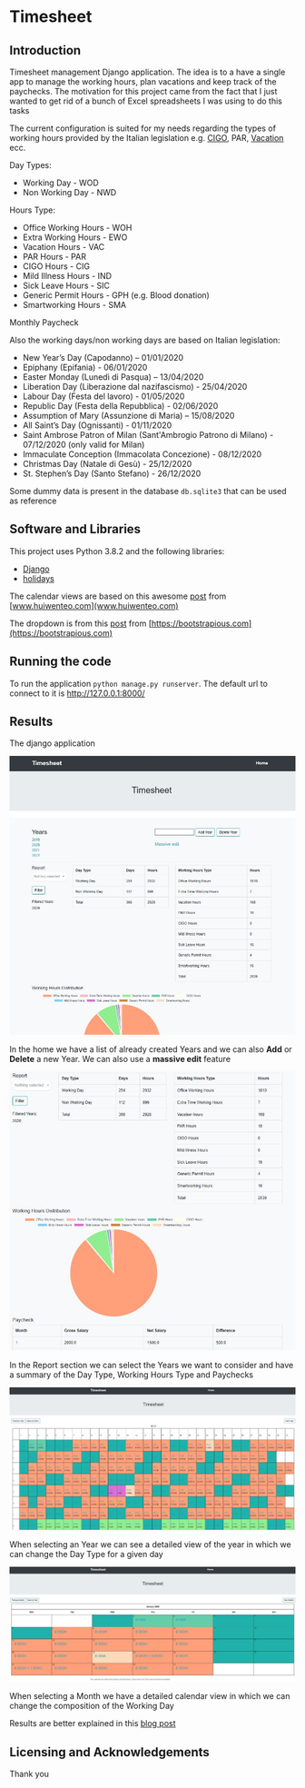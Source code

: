 # Timesheet

## Introduction

Timesheet management Django application. The idea is to a have a single app to manage the working hours, plan vacations and keep track of the paychecks. The motivation for this project came from the fact that I just wanted to get rid of a bunch of Excel spreadsheets I was using to do this tasks

The current configuration is suited for my needs regarding the types of working hours provided by the Italian legislation e.g. [CIGO](https://it.wikipedia.org/wiki/Cassa_integrazione_guadagni), PAR, [Vacation](https://it.wikipedia.org/wiki/Ferie) ecc.

Day Types:
* Working Day - WOD
* Non Working Day - NWD

Hours Type:
* Office Working Hours - WOH
* Extra Working Hours - EWO
* Vacation Hours - VAC
* PAR Hours - PAR
* CIGO Hours - CIG
* Mild Illness Hours - IND
* Sick Leave Hours - SIC
* Generic Permit Hours - GPH (e.g. Blood donation)
* Smartworking Hours - SMA

Monthly Paycheck 

Also the working days/non working days are based on Italian legislation:
* New Year’s Day (Capodanno) – 01/01/2020
* Epiphany (Epifania) - 06/01/2020
* Easter Monday (Lunedì di Pasqua) – 13/04/2020
* Liberation Day (Liberazione dal nazifascismo) - 25/04/2020
* Labour Day (Festa del lavoro) - 01/05/2020
* Republic Day (Festa della Repubblica) - 02/06/2020
* Assumption of Mary (Assunzione di Maria) – 15/08/2020
* All Saint’s Day (Ognissanti) - 01/11/2020
* Saint Ambrose Patron of Milan (Sant'Ambrogio Patrono di Milano) - 07/12/2020 (only valid for Milan)
* Immaculate Conception (Immacolata Concezione) - 08/12/2020
* Christmas Day (Natale di Gesù) - 25/12/2020
* St. Stephen’s Day (Santo Stefano) - 26/12/2020

Some dummy data is present in the database `db.sqlite3` that can be used as reference

## Software and Libraries

This project uses Python 3.8.2 and the following libraries:
* [Django](https://www.djangoproject.com/)
* [holidays](https://pypi.org/project/holidays/)

The calendar views are based on this awesome [post](https://www.huiwenteo.com/normal/2018/07/24/django-calendar.html) from [www.huiwenteo.com](www.huiwenteo.com)

The dropdown is from this [post](https://bootstrapious.com/p/bootstrap-multiselect-dropdown) from [https://bootstrapious.com](https://bootstrapious.com)

## Running the code

To run the application `python manage.py runserver`. The default url to connect to it is http://127.0.0.1:8000/

## Results

The django application 

![Home](images/home.JPG)

In the home we have a list of already created Years and we can also **Add** or **Delete** a new Year. We can also use a **massive edit** feature

![Report](images/report.JPG)

In the Report section we can select the Years we want to consider and have a summary of the Day Type, Working Hours Type and Paychecks

![Year](images/year.JPG)

When selecting an Year we can see a detailed view of the year in which we can change the Day Type for a given day

![Month](images/month.JPG)

When selecting a Month we have a detailed calendar view in which we can change the composition of the Working Day

Results are better explained in this [blog post](https://medium.com/@simone.rigoni01/just-another-boring-timesheet-django-application-39c59e55a0ee)

## Licensing and Acknowledgements

Thank you
